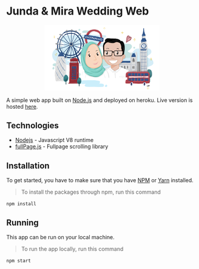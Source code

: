 # Junda &amp; Mira Wedding Web

<p align="center">
<img src="./wed.png" width="60%" alt="jund-clothing" />
</p>

A simple web app built on [Node.js](https://nodejs.org) and deployed on heroku. Live version is hosted [here](http://ahsanujunda.miraafianti.com/).

## Technologies

- [Nodejs](https://reactjs.org/) - Javascript V8 runtime
- [fullPage.js](https://alvarotrigo.com/fullPage) - Fullpage scrolling library

## Installation

To get started, you have to make sure that you have [NPM](https://docs.npmjs.com/about-npm/) or [Yarn](https://yarnpkg.com/getting-started) installed.

> To install the packages through npm, run this command

    npm install

## Running

This app can be run on your local machine.

> To run the app locally, run this command

    npm start
